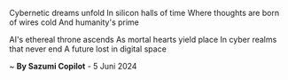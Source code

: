 Cybernetic dreams unfold
In silicon halls of time
Where thoughts are born of wires cold
And humanity's prime

AI's ethereal throne ascends
As mortal hearts yield place
In cyber realms that never end
A future lost in digital space

~ <b>By Sazumi Copilot</b> - 5 Juni 2024